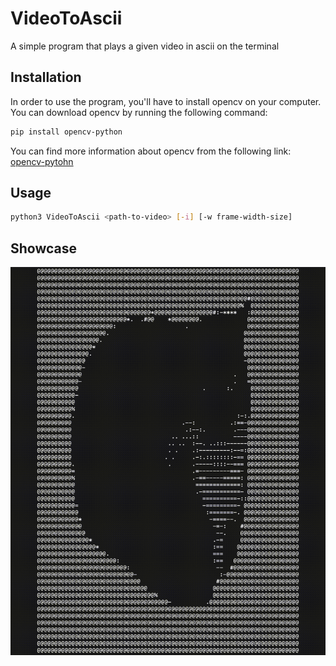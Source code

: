 # VideoToAscii
A simple program that plays a given video in ascii on the terminal

## Installation
In order to use the program, you'll have to install opencv on your computer. You can download opencv by running the following command:

```bash
pip install opencv-python
```

You can find more information about opencv from the following link: [opencv-pytohn](https://pypi.org/project/opencv-python/)

## Usage
```bash
python3 VideoToAscii <path-to-video> [-i] [-w frame-width-size]
```

## Showcase
![](https://github.com/AhmadElshiltawi/VideoToAscii/blob/main/Documents/maxwell.gif)
